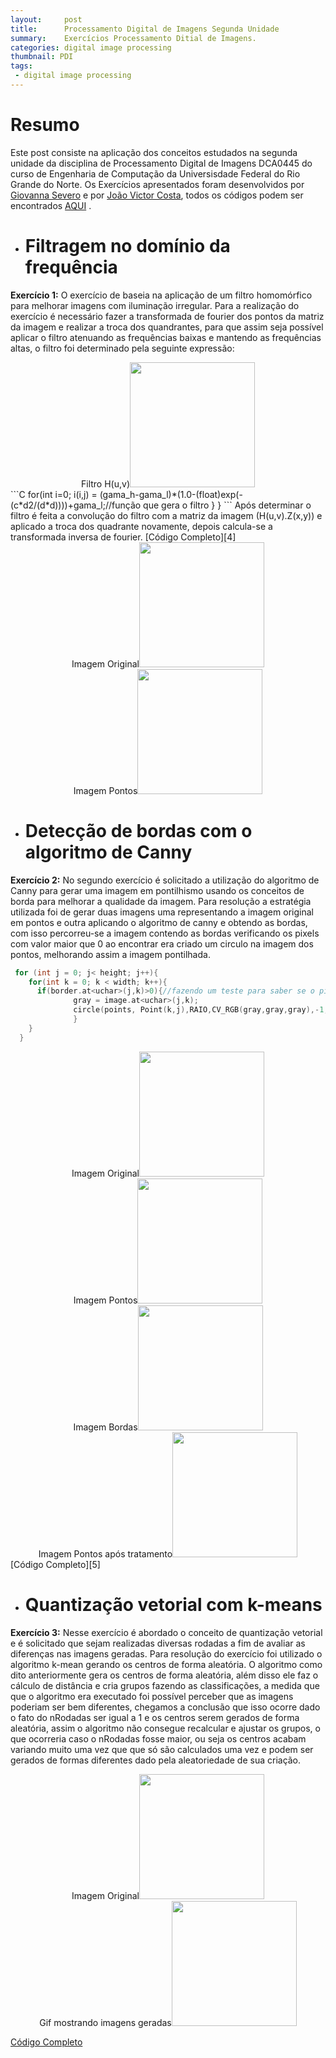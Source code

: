 ```yaml
---
layout:     post
title:      Processamento Digital de Imagens Segunda Unidade
summary:    Exercícios Processamento Ditial de Imagens.
categories: digital image processing
thumbnail: PDI
tags:
 - digital image processing
---
```


# Resumo
Este post consiste na aplicação dos conceitos estudados na segunda unidade da disciplina de Processamento Digital de Imagens DCA0445 do curso de Engenharia de Computação da Universisdade Federal do Rio Grande do Norte. Os Exercícios apresentados foram desenvolvidos por [Giovanna Severo][1] e por [João Victor Costa][2], todos os códigos podem ser encontrados [AQUI][3] .

- # Filtragem no domínio da frequência
**Exercício 1:**
O exercício de baseia na aplicação de um filtro homomórfico para melhorar imagens com iluminação irregular.
Para a realização do exercício é necessário fazer a transformada de fourier dos pontos da matriz da imagem e realizar a troca dos quandrantes, para que assim seja possível aplicar o filtro atenuando as frequências baixas e mantendo as frequências altas, o filtro foi determinado pela seguinte expressão:
<center>Filtro H(u,v)<img src="https://i.imgur.com/8ogq5zD.png" style="height:200px;"/></center>
```C
 for(int i=0; i<dft_M; i++){
    for(int j=0; j<dft_N; j++){
				d2 = (i-dft_M/2)*(i-dft_M/2)+(j-dft_N/2)*(j-dft_N/2);//calculo da distancia
				tmp.at<float>(i,j) = (gama_h-gama_l)*(1.0-(float)exp(-(c*d2/(d*d))))+gama_l;//função que gera o filtro
    }
  }
```
Após determinar o filtro é feita a convolução do filtro com a matriz da imagem (H(u,v).Z(x,y)) e aplicado a troca dos quadrante novamente, depois calcula-se a transformada inversa de fourier.
[Código Completo][4]

<center>Imagem Original<img src="https://i.imgur.com/CLUksCf.png" style="height:200px;"/></center>
<center>Imagem Pontos<img src="https://i.imgur.com/Rp5U8IT.png" style="height:200px;"/></center>

- # Detecção de bordas com o algoritmo de Canny
**Exercício 2:**
No segundo exercício é solicitado a utilização do algoritmo de Canny para gerar uma imagem em pontilhismo usando os conceitos de borda para melhorar a qualidade da imagem.
Para resolução a estratégia utilizada foi de gerar duas imagens uma representando a imagem original em pontos e outra aplicando o algoritmo de canny e obtendo as bordas, com isso percorreu-se a imagem contendo as bordas verificando os pixels com valor maior que 0 ao encontrar era criado um circulo na imagem dos pontos, melhorando assim a imagem pontilhada.

```C
 for (int j = 0; j< height; j++){
    for(int k = 0; k < width; k++){
      if(border.at<uchar>(j,k)>0){//fazendo um teste para saber se o pixel é uma borda
              gray = image.at<uchar>(j,k);
              circle(points, Point(k,j),RAIO,CV_RGB(gray,gray,gray),-1,CV_AA);//criando um circulo na posição da borda
              }
    }
  }
```
<center>Imagem Original<img src="https://i.imgur.com/8Mx54Ns.png" style="height:200px;"/></center>
<center>Imagem Pontos<img src="https://i.imgur.com/EfMThaz.jpg" style="height:200px;"/></center>
<center>Imagem Bordas<img src="https://i.imgur.com/WM6reEt.png" style="height:200px;"/></center>
<center>Imagem Pontos após tratamento<img src="https://i.imgur.com/ITzSvER.jpg" style="height:200px;"/></center>
[Código Completo][5]



- # Quantização vetorial com k-means
**Exercício 3:**
Nesse exercício é abordado o conceito de quantização vetorial e é solicitado que sejam realizadas diversas rodadas a fim de avaliar as diferenças nas imagens geradas.
Para resolução do exercício foi utilizado o algoritmo k-mean gerando os centros de forma aleatória. O algoritmo como dito anteriormente gera os centros de forma aleatória, além disso ele faz o cálculo de distância e cria grupos fazendo as classificações, a medida que que o algoritmo era executado foi possível perceber que as imagens poderiam ser bem diferentes, chegamos a conclusão que isso ocorre dado o fato do nRodadas ser igual a 1 e os centros serem gerados de forma aleatória, assim o algoritmo não consegue recalcular e ajustar os grupos, o que ocorreria caso o nRodadas fosse maior, ou seja os centros acabam variando muito uma vez que que só são calculados uma vez e podem ser gerados de formas diferentes dado pela aleatoriedade de sua criação.  

<center>Imagem Original<img src="https://i.imgur.com/EgBuoFI.jpg" style="height:200px;"/></center>
<center>Gif mostrando imagens geradas<img src="https://i.imgur.com/TcaBWYm.gif" style="height:200px;"/></center>


[Código Completo][6]





[1]: http://giovanna96.github.io
[2]: http://joaovictor1996.github.io
[3]: https://github.com/joaovictor1996/joaovictor1996.github.io/tree/master/PDI
[4]: https://github.com/joaovictor1996/joaovictor1996.github.io/blob/master/PDI/homomorfico/homomorfico.cpp
[5]: https://github.com/joaovictor1996/joaovictor1996.github.io/blob/master/PDI/pontos/pontos.cpp
[6]: https://github.com/joaovictor1996/joaovictor1996.github.io/blob/master/PDI/kmeans/kmeans.cpp
